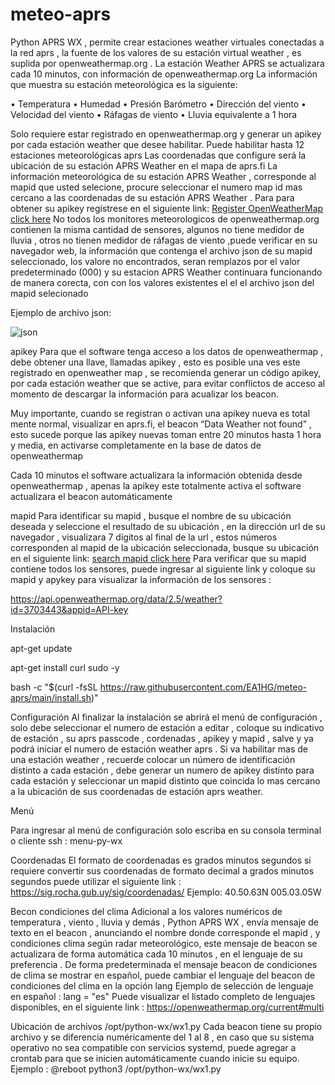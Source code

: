 # meteo-aprs

Python APRS WX , permite crear estaciones weather virtuales conectadas a la red aprs , la fuente de los valores de su estación virtual weather , es suplida por openweathermap.org .
La estación Weather APRS se actualizara cada 10 minutos, con información de openweathermap.org
La información que muestra su estación meteorológica es la siguiente:

•	Temperatura
•	Humedad
•	Presión Barómetro
•	Dirección del viento
•	Velocidad del viento
•	Ráfagas de viento
•	Lluvia equivalente a 1 hora

Solo requiere estar registrado en openweathermap.org y generar un apikey por cada estación weather que desee habilitar.
Puede habilitar hasta 12 estaciones meteorológicas aprs
Las coordenadas que configure será la ubicación de su estación APRS Weather en el mapa de aprs.fi
La información meteorológica de su estación APRS Weather , corresponde al mapid que usted selecione, procure seleccionar el numero map id mas cercano a las coordenadas de su estación APRS Weather .
Para para obtener su apikey regístrese en el siguiente link: [Register OpenWeatherMap click here](https://home.openweathermap.org/users/sign_up)
No todos los monitores meteorologicos de openweathermap.org contienen la misma cantidad de sensores, algunos no tiene medidor de lluvia , otros no tienen medidor de ráfagas de viento ,puede verificar en su navegador web, la información que contenga el archivo json de su mapid seleccionado, los valore no encontrados, seran remplazos por el valor predeterminado (000) y su estacion APRS Weather continuara funcionando de manera corecta, con con los valores existentes el el el archivo json del mapid selecionado

Ejemplo de archivo json:

![json](https://github.com/EA1HG/meteo-aprs/assets/6223547/811b143c-5fcf-4efb-b8ec-d12e518d7e87)

apikey
Para que el software tenga acceso a los datos de openweathermap , debe obtener una llave, llamadas apikey , esto es posible una ves este registrado en openweather map , se recomienda generar un código apikey, por cada estación weather que se active, para evitar conflictos de acceso al momento de descargar la información para acualizar los beacon.


Muy importante, cuando se registran o activan una apikey nueva  es total mente normal, visualizar en aprs.fi, el beacon “Data Weather not found” , esto sucede porque las apikey nuevas toman entre 20 minutos hasta 1 hora y media, en activarse completamente en la base de datos de openweathermap


Cada 10 minutos el software actualizara la información obtenida desde openweathermap , apenas la apikey este totalmente activa el software actualizara el beacon automáticamente



mapid
Para identificar su mapid , busque el nombre de su ubicación deseada y seleccione el resultado de su ubicación , en la dirección url de su navegador , visualizara 7 dígitos al final de la url , estos números corresponden al mapid de la ubicación seleccionada, busque su ubicación en el siguiente link: [search mapid click here](https://openweathermap.org/find?q=salamanca)
Para verificar que su mapid contiene todos los sensores, puede ingresar al siguiente link y coloque su mapid y apykey para visualizar la información de los sensores :

https://api.openweathermap.org/data/2.5/weather?id=3703443&appid=API-key

Instalación

 apt-get update

 apt-get install curl sudo -y

bash -c "$(curl -fsSL https://raw.githubusercontent.com/EA1HG/meteo-aprs/main/install.sh)"


Configuración
Al finalizar la instalación se abrirá el menú de configuración , solo debe seleccionar el numero de estación a editar , coloque su indicativo de estación , su aprs passcode , cordenadas , apikey y mapid , salve y ya podrá iniciar el numero de estación weather aprs .
Si va habilitar mas de una estación weather , recuerde colocar un número de identificación distinto a cada estación , debe generar un numero de apikey distinto para cada estación y seleccionar un mapid distinto que coincida lo mas cercano a la ubicación de sus coordenadas de estación aprs weather.

Menú

Para ingresar al menú de configuración  solo escriba en su consola terminal o cliente ssh : menu-py-wx

Coordenadas
El formato de coordenadas es grados minutos segundos si requiere convertir sus coordenadas de formato decimal a grados minutos segundos puede utilizar el siguiente link :
https://sig.rocha.gub.uy/sig/coordenadas/
Ejemplo:
40.50.63N
005.03.05W

Becon condiciones del clima
Adicional a los valores numéricos de temperatura , viento , lluvia y demás , Python APRS WX , envía mensaje de texto en el beacon , anunciando el nombre donde corresponde el mapid , y condiciones clima según radar meteorológico, este mensaje de beacon se actualizara de forma automática cada 10 minutos , en el lenguaje de su preferencia .
De forma predeterminada el mensaje beacon de condiciones de clima se mostrar en español, puede cambiar el lenguaje del beacon de condiciones del clima en la opción lang
Ejemplo de selección de lenguaje en español  :  lang = "es"
Puede visualizar el listado completo de lenguajes disponibles, en el siguiente link  : https://openweathermap.org/current#multi

Ubicación de archivos
/opt/python-wx/wx1.py
Cada beacon tiene su propio archivo y se diferencia numéricamente del 1 al 8 , en caso que su sistema operativo no sea compatible con servicios systemd, puede agregar a crontab para que se inicien automáticamente cuando inicie su equipo.
Ejemplo :
@reboot python3 /opt/python-wx/wx1.py
